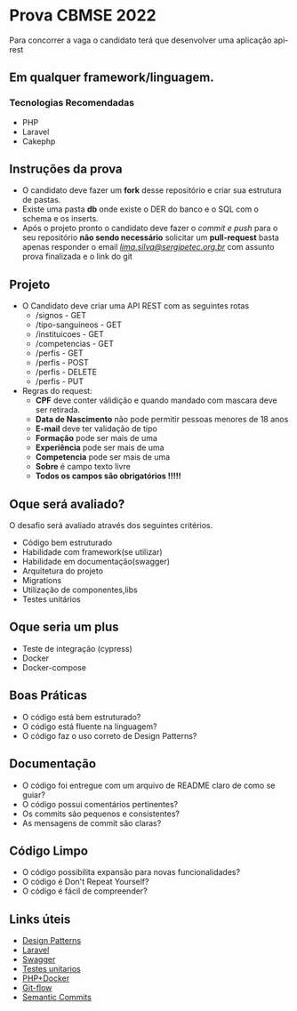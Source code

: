 # Prova CBMSE 2022

Para concorrer a vaga o candidato terá que desenvolver uma aplicação api-rest 
## Em qualquer framework/linguagem.


### Tecnologias Recomendadas
- PHP
- Laravel
- Cakephp


## Instruções da prova

- O candidato deve fazer um **fork** desse repositório e criar sua estrutura de pastas.
- Existe uma pasta **db** onde existe o DER do banco e o SQL com o schema e os inserts.
- Após o projeto pronto o candidato deve fazer o *commit e push* para o seu repositório **não sendo necessário** solicitar um **pull-request** basta apenas responder o email _[lima.silva@sergipetec.org.br]()_ com assunto prova finalizada e o link do git


## Projeto

- O Candidato deve criar uma API REST com as seguintes rotas
  - /signos  - GET
  - /tipo-sanguineos - GET
  - /instituicoes - GET
  - /competencias - GET
  - /perfis - GET
  - /perfis - POST
  - /perfis - DELETE
  - /perfis - PUT
- Regras do request:
  - **CPF** deve conter válidição e quando mandado com mascara deve ser retirada.
  - **Data de Nascimento** não pode permitir pessoas menores de 18 anos
  - **E-mail** deve ter validação de tipo
  - **Formação** pode ser mais de uma
  - **Experiência** pode ser mais de uma
  - **Competencia** pode ser mais de uma
  - **Sobre** é campo texto livre
  - **Todos os campos são obrigatórios !!!!!**



## Oque será avaliado?
O desafio será avaliado através dos seguintes critérios.

- Código bem estruturado
- Habilidade com framework(se utilizar)
- Habilidade em documentação(swagger)
- Arquitetura do projeto
- Migrations
- Utilização de componentes,libs
- Testes unitários

## Oque seria um plus
- Teste de integração (cypress)
- Docker
- Docker-compose

## Boas Práticas

- O código está bem estruturado?
- O código está fluente na linguagem?
- O código faz o uso correto de Design Patterns?

## Documentação

- O código foi entregue com um arquivo de README claro de como se guiar?
- O código possui comentários pertinentes?
- Os commits são pequenos e consistentes?
- As mensagens de commit são claras?

## Código Limpo

- O código possibilita expansão para novas funcionalidades?
- O código é Don't Repeat Yourself?
- O código é fácil de compreender?

## Links úteis

- [Design Patterns](https://refactoring.guru/pt-br/design-patterns/php)
- [Laravel](https://laravel.com/)
- [Swagger](https://editor.swagger.io/)
- [Testes unitarios](https://pestphp.com/)
- [PHP+Docker](https://blog.impulso.network/docker-e-docker-compose-com-php/)
- [Git-flow](https://medium.com/trainingcenter/utilizando-o-fluxo-git-flow-e63d5e0d5e04)
- [Semantic Commits](https://www.conventionalcommits.org/en/v1.0.0/)
